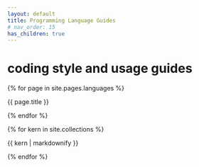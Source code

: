 ```yaml
---
layout: default
title: Programming Language Guides
# nav_order: 15
has_children: true
---
```


# coding style and usage guides

{% for page in site.pages.languages %}
  <p>{{ page.title }}</p>
{% endfor %}

{% for kern in site.collections %}
  <p>{{ kern | markdownify }}</p>
{% endfor %}

